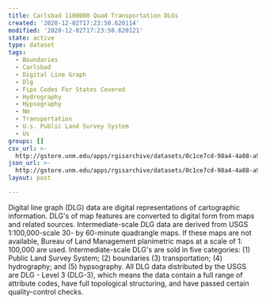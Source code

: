 ```yaml
---
title: Carlsbad 1100000 Quad Transportation DLGs
created: '2020-12-02T17:23:50.620114'
modified: '2020-12-02T17:23:50.620121'
state: active
type: dataset
tags:
  - Boundaries
  - Carlsbad
  - Digital Line Graph
  - Dlg
  - Fips Codes For States Covered
  - Hydrography
  - Hypsography
  - Nm
  - Transportation
  - U.s. Public Land Survey System
  - Us
groups: []
csv_url: >-
  http://gstore.unm.edu/apps/rgisarchive/datasets/0c1ce7cd-98a4-4a88-a9a2-d8d239a1dad8/tcarlsbadshp.derived.csv
json_url: >-
  http://gstore.unm.edu/apps/rgisarchive/datasets/0c1ce7cd-98a4-4a88-a9a2-d8d239a1dad8/tcarlsbadshp.derived.json
layout: post

---
```


Digital line graph (DLG) data are digital representations of
cartographic information. DLG's of map features are
converted to digital form from maps and related sources.
Intermediate-scale DLG data are derived from USGS
1:100,000-scale 30- by 60-minute quadrangle maps. If these
maps are not available, Bureau of Land Management
planimetric maps at a scale of 1: 100,000 are used.
Intermediate-scale DLG's are sold in five categories: (1)
Public Land Survey System; (2) boundaries (3)
transportation; (4) hydrography; and (5) hypsography. All
DLG data distributed by the USGS are DLG - Level 3 (DLG-3),
which means the data contain a full range of attribute
codes, have full topological structuring, and have passed
certain quality-control checks.

